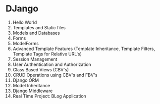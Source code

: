 # DJango
1. Hello World
2. Templates and Static files
3. Models and Databases
4. Forms
5. ModelForms
6. Advanced Template Features (Template Inheritance, Template Filters, Template Tags for Relative URL's)
7. Session Management
8. User Authentication and Authorization
9. Class Based Views (CBV's)
10. CRUD Operations using CBV's and FBV's
11. Django ORM
12. Model Inheritance
13. Django Middleware
14. Real Time Project: BLog Application
